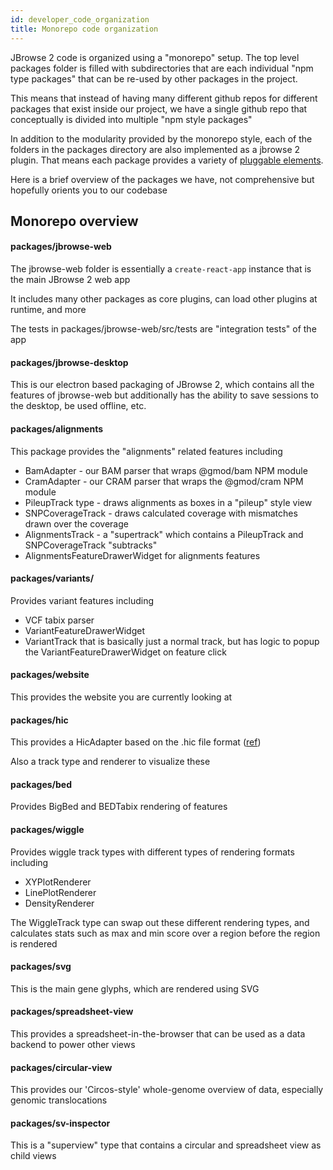 ```yaml
---
id: developer_code_organization
title: Monorepo code organization
---
```


JBrowse 2 code is organized using a "monorepo" setup. The top level packages
folder is filled with subdirectories that are each individual "npm type
packages" that can be re-used by other packages in the project.

This means that instead of having many different github repos for different
packages that exist inside our project, we have a single github repo that
conceptually is divided into multiple "npm style packages"

In addition to the modularity provided by the monorepo style, each of the
folders in the packages directory are also implemented as a jbrowse 2 plugin.
That means each package provides a variety of [pluggable
elements](developer_pluggable_elements).

Here is a brief overview of the packages we have, not comprehensive but
hopefully orients you to our codebase

## Monorepo overview

#### packages/jbrowse-web

The jbrowse-web folder is essentially a `create-react-app` instance that is the
main JBrowse 2 web app

It includes many other packages as core plugins, can load other plugins at
runtime, and more

The tests in packages/jbrowse-web/src/tests are "integration tests" of the app

#### packages/jbrowse-desktop

This is our electron based packaging of JBrowse 2, which contains all the
features of jbrowse-web but additionally has the ability to save sessions to
the desktop, be used offline, etc.

#### packages/alignments

This package provides the "alignments" related features including

- BamAdapter - our BAM parser that wraps @gmod/bam NPM module
- CramAdapter - our CRAM parser that wraps the @gmod/cram NPM module
- PileupTrack type - draws alignments as boxes in a "pileup" style view
- SNPCoverageTrack - draws calculated coverage with mismatches drawn over the coverage
- AlignmentsTrack - a "supertrack" which contains a PileupTrack and
  SNPCoverageTrack "subtracks"
- AlignmentsFeatureDrawerWidget for alignments features

#### packages/variants/

Provides variant features including

- VCF tabix parser
- VariantFeatureDrawerWidget
- VariantTrack that is basically just a normal track, but has logic to popup
  the VariantFeatureDrawerWidget on feature click

#### packages/website

This provides the website you are currently looking at

#### packages/hic

This provides a HicAdapter based on the .hic file format
([ref](https://github.com/aidenlab/juicer/wiki/Data#hic-files))

Also a track type and renderer to visualize these

#### packages/bed

Provides BigBed and BEDTabix rendering of features

#### packages/wiggle

Provides wiggle track types with different types of rendering formats including

- XYPlotRenderer
- LinePlotRenderer
- DensityRenderer

The WiggleTrack type can swap out these different rendering types, and
calculates stats such as max and min score over a region before the region is
rendered

#### packages/svg

This is the main gene glyphs, which are rendered using SVG

#### packages/spreadsheet-view

This provides a spreadsheet-in-the-browser that can be used as a data backend
to power other views

#### packages/circular-view

This provides our 'Circos-style' whole-genome overview of data, especially
genomic translocations

#### packages/sv-inspector

This is a "superview" type that contains a circular and spreadsheet view as
child views
